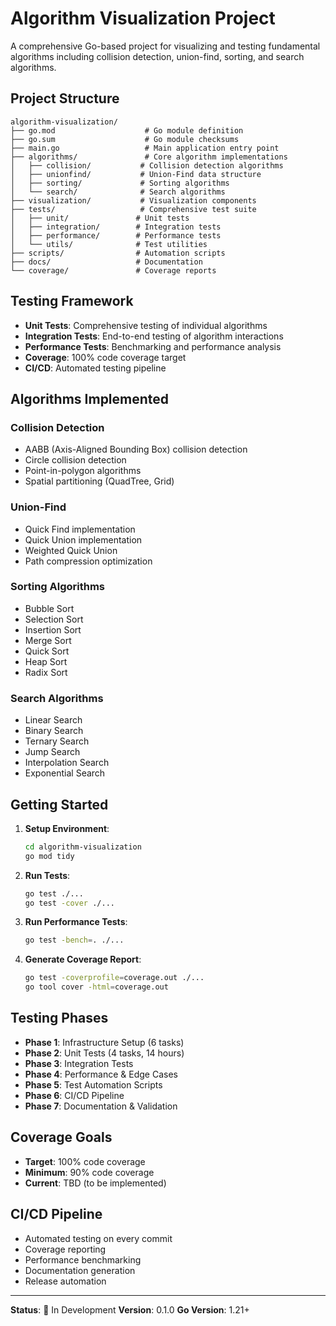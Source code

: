 # Algorithm Visualization Project

A comprehensive Go-based project for visualizing and testing fundamental algorithms including collision detection, union-find, sorting, and search algorithms.

## Project Structure

```
algorithm-visualization/
├── go.mod                    # Go module definition
├── go.sum                    # Go module checksums
├── main.go                   # Main application entry point
├── algorithms/               # Core algorithm implementations
│   ├── collision/           # Collision detection algorithms
│   ├── unionfind/           # Union-Find data structure
│   ├── sorting/             # Sorting algorithms
│   └── search/              # Search algorithms
├── visualization/           # Visualization components
├── tests/                   # Comprehensive test suite
│   ├── unit/               # Unit tests
│   ├── integration/        # Integration tests
│   ├── performance/        # Performance tests
│   └── utils/              # Test utilities
├── scripts/                # Automation scripts
├── docs/                   # Documentation
└── coverage/               # Coverage reports
```

## Testing Framework

- **Unit Tests**: Comprehensive testing of individual algorithms
- **Integration Tests**: End-to-end testing of algorithm interactions
- **Performance Tests**: Benchmarking and performance analysis
- **Coverage**: 100% code coverage target
- **CI/CD**: Automated testing pipeline

## Algorithms Implemented

### Collision Detection
- AABB (Axis-Aligned Bounding Box) collision detection
- Circle collision detection
- Point-in-polygon algorithms
- Spatial partitioning (QuadTree, Grid)

### Union-Find
- Quick Find implementation
- Quick Union implementation
- Weighted Quick Union
- Path compression optimization

### Sorting Algorithms
- Bubble Sort
- Selection Sort
- Insertion Sort
- Merge Sort
- Quick Sort
- Heap Sort
- Radix Sort

### Search Algorithms
- Linear Search
- Binary Search
- Ternary Search
- Jump Search
- Interpolation Search
- Exponential Search

## Getting Started

1. **Setup Environment**:
   ```bash
   cd algorithm-visualization
   go mod tidy
   ```

2. **Run Tests**:
   ```bash
   go test ./...
   go test -cover ./...
   ```

3. **Run Performance Tests**:
   ```bash
   go test -bench=. ./...
   ```

4. **Generate Coverage Report**:
   ```bash
   go test -coverprofile=coverage.out ./...
   go tool cover -html=coverage.out
   ```

## Testing Phases

- **Phase 1**: Infrastructure Setup (6 tasks)
- **Phase 2**: Unit Tests (4 tasks, 14 hours)
- **Phase 3**: Integration Tests
- **Phase 4**: Performance & Edge Cases
- **Phase 5**: Test Automation Scripts
- **Phase 6**: CI/CD Pipeline
- **Phase 7**: Documentation & Validation

## Coverage Goals

- **Target**: 100% code coverage
- **Minimum**: 90% code coverage
- **Current**: TBD (to be implemented)

## CI/CD Pipeline

- Automated testing on every commit
- Coverage reporting
- Performance benchmarking
- Documentation generation
- Release automation

---

**Status**: 🚧 In Development
**Version**: 0.1.0
**Go Version**: 1.21+

